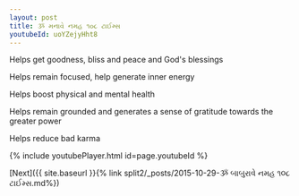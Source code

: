 ```yaml
---
layout: post
title: ૐ મનાવે નમહ ૧૦૮ ટાઈમ્સ
youtubeId: uoYZejyHht8
---
```

 
 
Helps get goodness, bliss and peace and God's blessings
 
Helps remain focused, help generate inner energy 
 
Helps boost physical and mental health 
 
Helps remain grounded and generates a sense of gratitude towards the greater power 
 
Helps reduce bad karma
 
 
 
 


{% include youtubePlayer.html id=page.youtubeId %}
 
[Next]({{ site.baseurl }}{% link  split2/_posts/2015-10-29-ૐ બાબુરાવે નમહ ૧૦૮ ટાઈમ્સ.md%})
 
